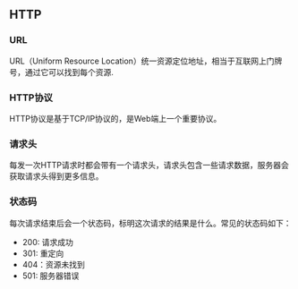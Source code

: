 ## HTTP

### URL
URL（Uniform Resource Location）统一资源定位地址，相当于互联网上门牌号，通过它可以找到每个资源.

### HTTP协议
HTTP协议是基于TCP/IP协议的，是Web端上一个重要协议。

### 请求头
每发一次HTTP请求时都会带有一个请求头，请求头包含一些请求数据，服务器会获取请求头得到更多信息。

### 状态码
每次请求结束后会一个状态码，标明这次请求的结果是什么。常见的状态码如下：

* 200: 请求成功
* 301: 重定向
* 404：资源未找到
* 501: 服务器错误